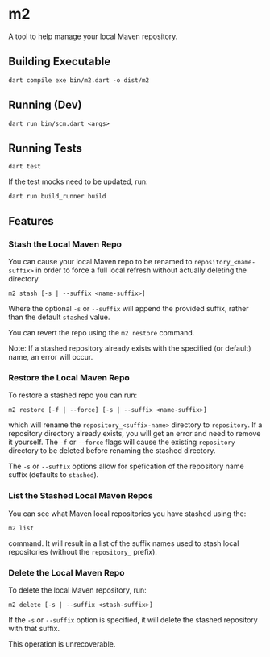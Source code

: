 # m2

A tool to help manage your local Maven repository.

## Building Executable

    dart compile exe bin/m2.dart -o dist/m2

## Running (Dev)

    dart run bin/scm.dart <args>

## Running Tests

	dart test

If the test mocks need to be updated, run:

	dart run build_runner build

## Features

### Stash the Local Maven Repo

You can cause your local Maven repo to be renamed to `repository_<name-suffix>` in order to force a full local refresh without
actually deleting the directory.

    m2 stash [-s | --suffix <name-suffix>]

Where the optional `-s` or `--suffix` will append the provided suffix, rather than the default `stashed` value.

You can revert the repo using the `m2 restore` command.

Note: If a stashed repository already exists with the specified (or default) name, an error will occur.

### Restore the Local Maven Repo

To restore a stashed repo you can run:

    m2 restore [-f | --force] [-s | --suffix <name-suffix>]

which will rename the `repository_<suffix-name>` directory to `repository`. If a repository directory already exists, you will
get an error and need to remove it yourself. The `-f` or `--force` flags will cause the existing `repository` directory
to be deleted before renaming the stashed directory.

The `-s` or `--suffix` options allow for spefication of the repository name suffix (defaults to `stashed`).

### List the Stashed Local Maven Repos

You can see what Maven local repositories you have stashed using the:

	m2 list
	
command. It will result in a list of the suffix names used to stash local repositories (without the `repository_` prefix).

### Delete the Local Maven Repo

To delete the local Maven repository, run:

    m2 delete [-s | --suffix <stash-suffix>]

If the `-s` or `--suffix` option is specified, it will delete the stashed repository with that suffix.

This operation is unrecoverable.
